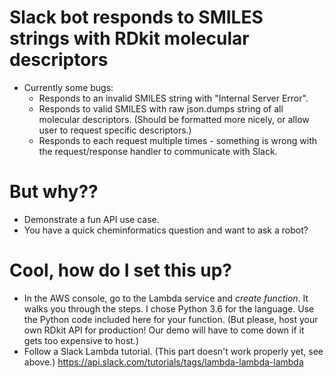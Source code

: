 # Slack bot responds to SMILES strings with RDkit molecular descriptors
* Currently some bugs:
  * Responds to an invalid SMILES string with "Internal Server Error".
  * Responds to valid SMILES with raw json.dumps string of all molecular descriptors. (Should be formatted more nicely, or allow user to request specific descriptors.)
  * Responds to each request multiple times - something is wrong with the request/response handler to communicate with Slack.

# But why?? 
* Demonstrate a fun API use case.
* You have a quick cheminformatics question and want to ask a robot?

# Cool, how do I set this up?
* In the AWS console, go to the Lambda service and *create function*. It walks you through the steps. I chose Python 3.6 for the language. Use the Python code included here for your function. (But please, host your own RDkit API for production! Our demo will have to come down if it gets too expensive to host.)
* Follow a Slack Lambda tutorial. (This part doesn't work properly yet, see above.) https://api.slack.com/tutorials/tags/lambda-lambda-lambda
